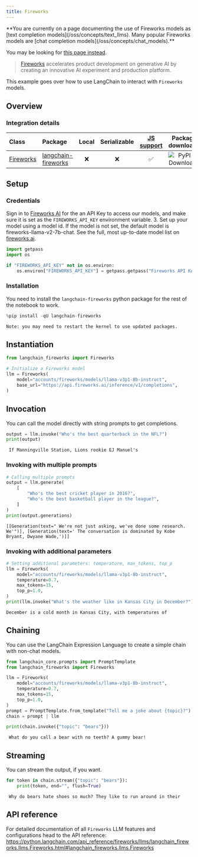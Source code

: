 ```yaml
---
title: Fireworks
---
```


<Warning>
**You are currently on a page documenting the use of Fireworks models as [text completion models](/oss/concepts/text_llms). Many popular Fireworks models are [chat completion models](/oss/concepts/chat_models).**


You may be looking for [this page instead](/oss/integrations/chat/fireworks/).
</Warning>

>[Fireworks](https://app.fireworks.ai/) accelerates product development on generative AI by creating an innovative AI experiment and production platform.

This example goes over how to use LangChain to interact with `Fireworks` models.

## Overview
### Integration details

| Class | Package | Local | Serializable | [JS support](https://js.langchain.com/v0.1/docs/integrations/llms/fireworks/) | Package downloads | Package latest |
| :--- | :--- | :---: | :---: |  :---: | :---: | :---: |
| [Fireworks](https://python.langchain.com/api_reference/fireworks/llms/langchain_fireworks.llms.Fireworks.html#langchain_fireworks.llms.Fireworks) | [langchain-fireworks](https://python.langchain.com/api_reference/fireworks/index.html) | ❌ | ❌ | ✅ | ![PyPI - Downloads](https://img.shields.io/pypi/dm/langchain_fireworks?style=flat-square&label=%20) | ![PyPI - Version](https://img.shields.io/pypi/v/langchain_fireworks?style=flat-square&label=%20) |

## Setup

### Credentials

Sign in to [Fireworks AI](http://fireworks.ai) for the an API Key to access our models, and make sure it is set as the `FIREWORKS_API_KEY` environment variable.
3. Set up your model using a model id. If the model is not set, the default model is fireworks-llama-v2-7b-chat. See the full, most up-to-date model list on [fireworks.ai](https://fireworks.ai).


```python
import getpass
import os

if "FIREWORKS_API_KEY" not in os.environ:
    os.environ["FIREWORKS_API_KEY"] = getpass.getpass("Fireworks API Key:")
```

### Installation

You need to install the `langchain-fireworks` python package for the rest of the notebook to work.


```python
%pip install -qU langchain-fireworks
```
```output
Note: you may need to restart the kernel to use updated packages.
```
## Instantiation


```python
from langchain_fireworks import Fireworks

# Initialize a Fireworks model
llm = Fireworks(
    model="accounts/fireworks/models/llama-v3p1-8b-instruct",
    base_url="https://api.fireworks.ai/inference/v1/completions",
)
```

## Invocation

You can call the model directly with string prompts to get completions.


```python
output = llm.invoke("Who's the best quarterback in the NFL?")
print(output)
```
```output
 If Manningville Station, Lions rookie EJ Manuel's
```
### Invoking with multiple prompts


```python
# Calling multiple prompts
output = llm.generate(
    [
        "Who's the best cricket player in 2016?",
        "Who's the best basketball player in the league?",
    ]
)
print(output.generations)
```
```output
[[Generation(text=" We're not just asking, we've done some research. We'")], [Generation(text=' The conversation is dominated by Kobe Bryant, Dwyane Wade,')]]
```
### Invoking with additional parameters


```python
# Setting additional parameters: temperature, max_tokens, top_p
llm = Fireworks(
    model="accounts/fireworks/models/llama-v3p1-8b-instruct",
    temperature=0.7,
    max_tokens=15,
    top_p=1.0,
)
print(llm.invoke("What's the weather like in Kansas City in December?"))
```
```output
December is a cold month in Kansas City, with temperatures of
```
## Chaining

You can use the LangChain Expression Language to create a simple chain with non-chat models.


```python
from langchain_core.prompts import PromptTemplate
from langchain_fireworks import Fireworks

llm = Fireworks(
    model="accounts/fireworks/models/llama-v3p1-8b-instruct",
    temperature=0.7,
    max_tokens=15,
    top_p=1.0,
)
prompt = PromptTemplate.from_template("Tell me a joke about {topic}?")
chain = prompt | llm

print(chain.invoke({"topic": "bears"}))
```
```output
 What do you call a bear with no teeth? A gummy bear!
```
## Streaming

You can stream the output, if you want.


```python
for token in chain.stream({"topic": "bears"}):
    print(token, end="", flush=True)
```
```output
 Why do bears hate shoes so much? They like to run around in their
```
## API reference

For detailed documentation of all `Fireworks` LLM features and configurations head to the API reference: https://python.langchain.com/api_reference/fireworks/llms/langchain_fireworks.llms.Fireworks.html#langchain_fireworks.llms.Fireworks
